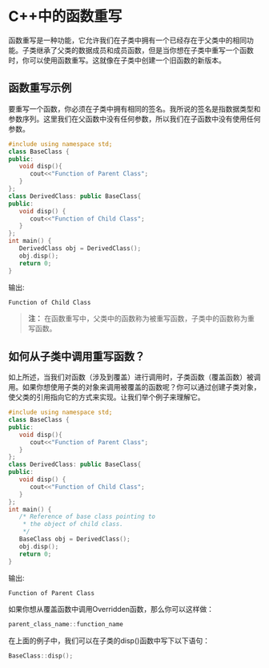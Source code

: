 # C++中的函数重写
​	函数重写是一种功能，它允许我们在子类中拥有一个已经存在于父类中的相同功能。子类继承了父类的数据成员和成员函数，但是当你想在子类中重写一个函数时，你可以使用函数重写。这就像在子类中创建一个旧函数的新版本。


## 函数重写示例
​	要重写一个函数，你必须在子类中拥有相同的签名。我所说的签名是指数据类型和参数序列。这里我们在父函数中没有任何参数，所以我们在子函数中没有使用任何参数。


```cpp
#include using namespace std;
class BaseClass {
public:
   void disp(){
      cout<<"Function of Parent Class";
   }
};
class DerivedClass: public BaseClass{
public:
   void disp() {
      cout<<"Function of Child Class";
   }
};
int main() {
   DerivedClass obj = DerivedClass();
   obj.disp();
   return 0;
}
```
输出:


```cpp
Function of Child Class
```
> **注：** 在函数重写中，父类中的函数称为被重写函数，子类中的函数称为重写函数。


## 如何从子类中调用重写函数？
​	如上所述，当我们对函数（涉及到覆盖）进行调用时，子类函数（覆盖函数）被调用。如果你想使用子类的对象来调用被覆盖的函数呢？你可以通过创建子类对象，使父类的引用指向它的方式来实现。让我们举个例子来理解它。


```cpp
#include using namespace std;
class BaseClass {
public:
   void disp(){
      cout<<"Function of Parent Class";
   }
};
class DerivedClass: public BaseClass{
public:
   void disp() {
      cout<<"Function of Child Class";
   }
};
int main() {
   /* Reference of base class pointing to
    * the object of child class.
    */
   BaseClass obj = DerivedClass(); 
   obj.disp();
   return 0;
}
```
输出:


```cpp
Function of Parent Class
```
如果你想从覆盖函数中调用Overridden函数，那么你可以这样做：


```cpp
parent_class_name::function_name
```
在上面的例子中，我们可以在子类的disp()函数中写下以下语句：


```cpp
BaseClass::disp();
```
